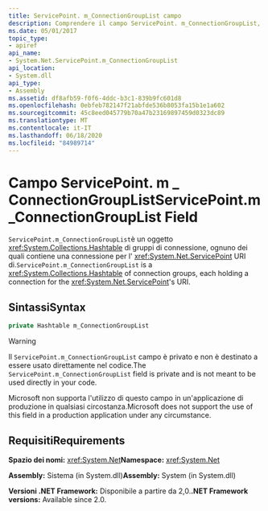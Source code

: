 ```yaml
---
title: ServicePoint. m_ConnectionGroupList campo
description: Comprendere il campo ServicePoint. m_ConnectionGroupList, una tabella hash di gruppi di connessione che contengono una connessione per l'URI ServicePoint in .NET.
ms.date: 05/01/2017
topic_type:
- apiref
api_name:
- System.Net.ServicePoint.m_ConnectionGroupList
api_location:
- System.dll
api_type:
- Assembly
ms.assetid: df8afb59-f0f6-4ddc-b3c1-839b9fc601d8
ms.openlocfilehash: 0ebfeb782147f21abfde536b8053fa15b1e1a602
ms.sourcegitcommit: 45c8eed045779b70a47b23169897459d0323dc89
ms.translationtype: MT
ms.contentlocale: it-IT
ms.lasthandoff: 06/18/2020
ms.locfileid: "84989714"
---
```

# <a name="servicepointm_connectiongrouplist-field"></a><span data-ttu-id="1c89b-103">Campo ServicePoint. m \_ ConnectionGroupList</span><span class="sxs-lookup"><span data-stu-id="1c89b-103">ServicePoint.m\_ConnectionGroupList Field</span></span>

<span data-ttu-id="1c89b-104">`ServicePoint.m_ConnectionGroupList`è un oggetto <xref:System.Collections.Hashtable> di gruppi di connessione, ognuno dei quali contiene una connessione per l' <xref:System.Net.ServicePoint> URI di.</span><span class="sxs-lookup"><span data-stu-id="1c89b-104">`ServicePoint.m_ConnectionGroupList` is a <xref:System.Collections.Hashtable> of connection groups, each holding a connection for the <xref:System.Net.ServicePoint>'s URI.</span></span>

## <a name="syntax"></a><span data-ttu-id="1c89b-105">Sintassi</span><span class="sxs-lookup"><span data-stu-id="1c89b-105">Syntax</span></span>
  
```csharp  
private Hashtable m_ConnectionGroupList
```

> [!WARNING]
> <span data-ttu-id="1c89b-106">Il `ServicePoint.m_ConnectionGroupList` campo è privato e non è destinato a essere usato direttamente nel codice.</span><span class="sxs-lookup"><span data-stu-id="1c89b-106">The `ServicePoint.m_ConnectionGroupList` field is private and is not meant to be used directly in your code.</span></span>
>
> <span data-ttu-id="1c89b-107">Microsoft non supporta l'utilizzo di questo campo in un'applicazione di produzione in qualsiasi circostanza.</span><span class="sxs-lookup"><span data-stu-id="1c89b-107">Microsoft does not support the use of this field in a production application under any circumstance.</span></span>

## <a name="requirements"></a><span data-ttu-id="1c89b-108">Requisiti</span><span class="sxs-lookup"><span data-stu-id="1c89b-108">Requirements</span></span>

<span data-ttu-id="1c89b-109">**Spazio dei nomi:** <xref:System.Net></span><span class="sxs-lookup"><span data-stu-id="1c89b-109">**Namespace:** <xref:System.Net></span></span>

<span data-ttu-id="1c89b-110">**Assembly:** Sistema (in System.dll)</span><span class="sxs-lookup"><span data-stu-id="1c89b-110">**Assembly:** System (in System.dll)</span></span>

<span data-ttu-id="1c89b-111">**Versioni .NET Framework:** Disponibile a partire da 2,0.</span><span class="sxs-lookup"><span data-stu-id="1c89b-111">**.NET Framework versions:** Available since 2.0.</span></span>

